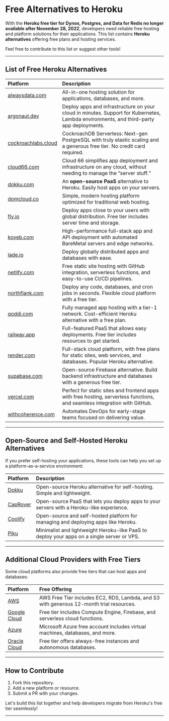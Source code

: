 # Free Alternatives to Heroku

With the **Heroku free tier for Dynos, Postgres, and Data for Redis no longer available after November 28, 2022**, developers need reliable free hosting and platform solutions for their applications. This list contains **Heroku alternatives** offering free plans and hosting services.

Feel free to contribute to this list or suggest other tools!

---

## List of Free Heroku Alternatives

| **Platform**                      | **Description**                                                                                                                                         |
| :-------------------------------- | :------------------------------------------------------------------------------------------------------------------------------------------------------ |
| [alwaysdata.com](https://www.alwaysdata.com/en/) | All-in-one hosting solution for applications, databases, and more.                                                                                   |
| [argonaut.dev](https://www.argonaut.dev/)       | Deploy apps and infrastructure on your cloud in minutes. Support for Kubernetes, Lambda environments, and third-party app deployments.               |
| [cockroachlabs.cloud](https://cockroachlabs.cloud/) | CockroachDB Serverless: Next-gen PostgreSQL with truly elastic scaling and a generous free tier. No credit card required.                           |
| [cloud66.com](https://www.cloud66.com/)         | Cloud 66 simplifies app deployment and infrastructure on any cloud, without needing to manage the “server stuff.”                                    |
| [dokku.com](https://dokku.com/)                 | An **open-source PaaS** alternative to Heroku. Easily host apps on your servers.                                                                     |
| [domcloud.co](https://domcloud.co/)             | Simple, modern hosting platform optimized for traditional web hosting.                                                                               |
| [fly.io](https://fly.io/)                       | Deploy apps close to your users with global distribution. Free tier includes server time and storage.                                                |
| [koyeb.com](https://www.koyeb.com)             | High-performance full-stack app and API deployment with automated BareMetal servers and edge networks.                                               |
| [lade.io](https://www.lade.io/)                 | Deploy globally distributed apps and databases with ease.                                                                                            |
| [netlify.com](https://www.netlify.com/)         | Free static site hosting with GitHub integration, serverless functions, and easy-to-use CI/CD pipelines.                                             |
| [northflank.com](https://www.northflank.com/)   | Deploy any code, databases, and cron jobs in seconds. Flexible cloud platform with a free tier.                                                      |
| [qoddi.com](https://qoddi.com/)                 | Fully managed app hosting with a tier-1 network. Cost-efficient Heroku alternative with a free plan.                                                 |
| [railway.app](https://railway.app/)             | Full-featured PaaS that allows easy deployments. Free tier includes resources to get started.                                                        |
| [render.com](https://render.com/)               | Full-stack cloud platform, with free plans for static sites, web services, and databases. Popular Heroku alternative.                                |
| [supabase.com](https://supabase.com/)           | Open-source Firebase alternative. Build backend infrastructure and databases with a generous free tier.                                             |
| [vercel.com](https://vercel.com/)               | Perfect for static sites and frontend apps with free hosting, serverless functions, and seamless integration with GitHub.                            |
| [withcoherence.com](https://www.withcoherence.com/) | Automates DevOps for early-stage teams focused on delivering value.                                                                                  |

---

## Open-Source and Self-Hosted Heroku Alternatives

If you prefer self-hosting your applications, these tools can help you set up a platform-as-a-service environment:

| **Platform**                       | **Description**                                                                                          |
| :--------------------------------- | :------------------------------------------------------------------------------------------------------- |
| [Dokku](https://dokku.com/)        | Open-source Heroku alternative for self-hosting. Simple and lightweight.                                 |
| [CapRover](https://caprover.com/)  | Open-source PaaS that lets you deploy apps to your servers with a Heroku-like experience.                |
| [Coolify](https://coolify.io/)     | Open-source and self-hosted platform for managing and deploying apps like Heroku.                        |
| [Piku](https://github.com/piku/piku) | Minimalist and lightweight Heroku-like PaaS to deploy your apps on a single server or VPS.              |

---

## Additional Cloud Providers with Free Tiers

Some cloud platforms also provide free tiers that can host apps and databases:

| **Platform**                       | **Free Offering**                                                                                          |
| :--------------------------------- | :-------------------------------------------------------------------------------------------------------- |
| [AWS](https://aws.amazon.com/free) | AWS Free Tier includes EC2, RDS, Lambda, and S3 with generous 12-month trial resources.                   |
| [Google Cloud](https://cloud.google.com/free) | Free tier includes Compute Engine, Firebase, and serverless cloud functions.                             |
| [Azure](https://azure.microsoft.com/en-us/free) | Microsoft Azure free account includes virtual machines, databases, and more.                            |
| [Oracle Cloud](https://www.oracle.com/cloud/free/) | Free tier offers always-free instances and autonomous databases.                                        |

---

## How to Contribute
1. Fork this repository.
2. Add a new platform or resource.
3. Submit a PR with your changes.

Let's build this list together and help developers migrate from Heroku's free tier seamlessly!

---
